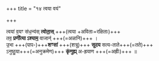 +++
title = "१४ त्वया वयं"

+++

त्वया॑ व॒यꣳ स॑ध॒न्य॑स् **त्वोता॒स्** +++(त्वया +अविताः=रक्षिताः)+++  
तव॒ **प्रणी॑त्या ऽश्याम॒** वाजान्॑ +++(=अन्नानि)+++ ।  
उ॒भा +++(पाप-)+++**शꣳसा॑** +++(शत्रू)+++ **सूदय** सत्य-ताते+++(=तते)+++  
ऽनुष्ठु॒या+++(=अनुक्रमेण)+++ **कृ॑णुह्य्** अ-ह्रयाण +++(=अह्रीः)+++ ॥

